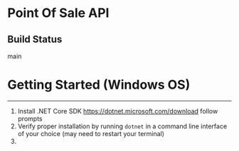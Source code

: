# Point Of Sale API

## Build Status

main

# Getting Started (Windows OS)

---

1. Install .NET Core SDK https://dotnet.microsoft.com/download follow prompts
2. Verify proper installation by running `dotnet` in a command line interface of your choice (may need to restart your terminal)
3. 